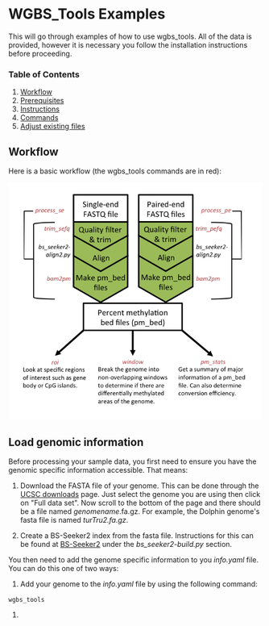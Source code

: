 # WGBS_Tools Examples

This will go through examples of how to use wgbs_tools. All of the data is provided, however it is necessary you follow the installation instructions before proceeding.

### Table of Contents

1. [Workflow](#Workflow)
  1. [Prerequisites](#Prerequisites)
  1. [Instructions](#Instructions)
1. [Commands](#Commands)
  1. [Adjust existing files](#acommands)

## <a name="Workflow"> Workflow </a>

Here is a basic workflow (the wgbs_tools commands are in red):

![work_outline](work_outline.png)


## Load genomic information

Before processing your sample data, you first need to ensure you have the genomic specific information accessible. That means:

1. Download the FASTA file of your genome. This can be done through the [UCSC downloads](http://hgdownload.cse.ucsc.edu/downloads.html) page. Just select
the genome you are using then click on "Full data set". Now scroll to the bottom of the page and there should be a file named *genomename*.fa.gz. For example,
the Dolphin genome's fasta file is named *turTru2.fa.gz*.

1. Create a BS-Seeker2 index from the fasta file. Instructions for this can be found at [BS-Seeker2](https://github.com/BSSeeker/BSseeker2) 
under the *bs_seeker2-build.py* section.

You then need to add the genome specific information to you *info.yaml* file. You can do this one of two ways:

1. Add your genome to the *info.yaml* file by using the following command:

```
wgbs_tools 
```

1. 